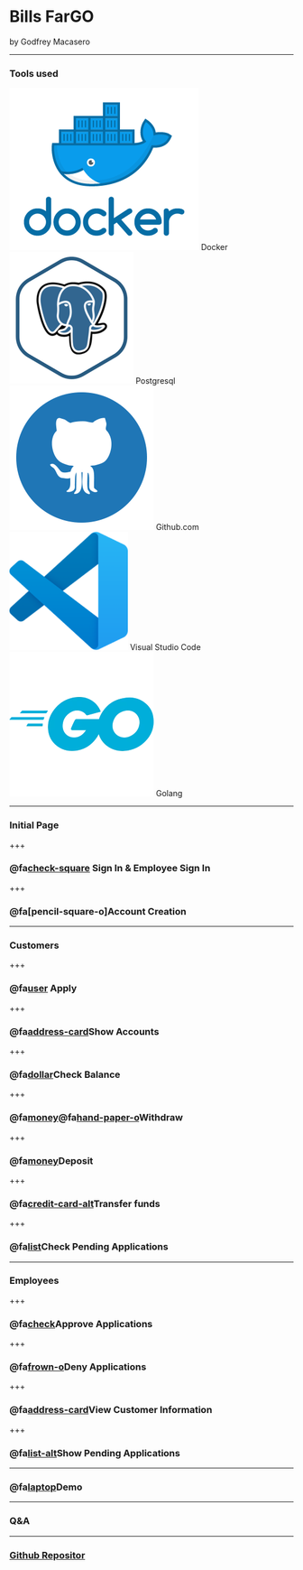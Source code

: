# Bills FarGO

by Godfrey Macasero

---

### Tools used

![Image](assets/docker.png) Docker
![Image](assets/postgresql3.png) Postgresql
![Image](assets/githubblue.png) Github.com
![Image](assets/vscode.png) Visual Studio Code
![Image](assets/goblue.png) Golang

---
### Initial Page

+++
### @fa[check-square]() Sign In & Employee Sign In

+++
### @fa[pencil-square-o]Account Creation
---

### Customers

+++
### @fa[user]() Apply

+++
### @fa[address-card]()Show Accounts

+++
### @fa[dollar]()Check Balance

+++
### @fa[money]()@fa[hand-paper-o]()Withdraw

+++
### @fa[money]()Deposit

+++
### @fa[credit-card-alt]()Transfer funds

+++
### @fa[list]()Check Pending Applications
---
### Employees

+++
### @fa[check]()Approve Applications

+++
### @fa[frown-o]()Deny Applications

+++
### @fa[address-card]()View Customer Information

+++
### @fa[list-alt]()Show Pending Applications

---
### @fa[laptop]()Demo

---
### Q&A

---
### [Github Repositor](https://github.com/gmac220/project-0)
